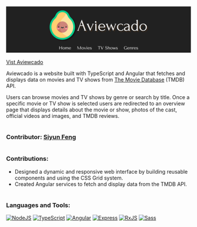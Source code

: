 <a href='https://aviewcado.vercel.app/' target='_blank'><img src='./src/assets/images/Aviewcado-banner.png' /></a>

[Vist Aviewcado](https://aviewcado.vercel.app/)

Aviewcado is a website built with TypeScript and Angular that fetches and displays data on movies and TV shows from [The Movie Database](https://developer.themoviedb.org/docs/getting-started) (TMDB) API.

Users can browse movies and TV shows by genre or search by title. Once a specific movie or TV show is selected users are redirected to an overview page that displays details about the movie or show, photos of the cast, official videos and images, and TMDB reviews.

#
### Contributor: [Siyun Feng](https://www.linkedin.com/in/siyunfeng/)

#
### Contributions: 
- Designed a dynamic and responsive web interface by building reusable components and using the CSS Grid system.
- Created Angular services to fetch and display data from the TMDB API.

#
### Languages and Tools: 
<a href='https://nodejs.org/en' target='_blank'><img alt='NodeJS' src='https://img.shields.io/badge/node.js-6DA55F?style=for-the-badge&logo=node.js&logoColor=white' /></a>
<a href='https://www.typescriptlang.org/' target='_blank'><img alt='TypeScript' src='https://img.shields.io/badge/TypeScript-3178C6?logo=typescript&logoColor=white&style=for-the-badge' /></a>
<a href='https://angular.io/' target='_blank'><img alt='Angular' src='https://img.shields.io/badge/Angular-DD0031?style=for-the-badge&logo=angular&logoColor=white' /></a>
<a href='https://expressjs.com/' target='_blank'><img alt='Express' src='https://img.shields.io/badge/express.js-%23404d59.svg?style=for-the-badge&logo=express&logoColor=%2361DAFB' /></a>
<a href='https://rxjs.dev/' target='_blank'><img alt='RxJS' src='https://img.shields.io/badge/rxjs-%23B7178C.svg?style=for-the-badge&logo=reactivex&logoColor=white' /></a>
<a href='https://sass-lang.com/' target='_blank'><img alt='Sass' src='https://img.shields.io/badge/SASS-hotpink.svg?style=for-the-badge&logo=SASS&logoColor=white' /></a>
